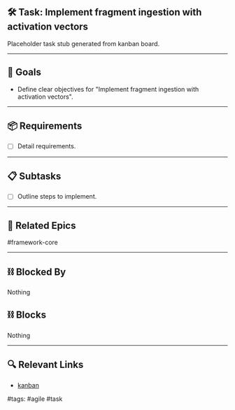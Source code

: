## 🛠️ Task: Implement fragment ingestion with activation vectors

Placeholder task stub generated from kanban board.

---

## 🎯 Goals

- Define clear objectives for "Implement fragment ingestion with activation vectors".

---

## 📦 Requirements

- [ ] Detail requirements.

---

## 📋 Subtasks

- [ ] Outline steps to implement.

---

## 🔗 Related Epics

#framework-core

---

## ⛓️ Blocked By

Nothing

## ⛓️ Blocks

Nothing

---

## 🔍 Relevant Links

- [kanban](../boards/kanban.md)

#tags: #agile #task
